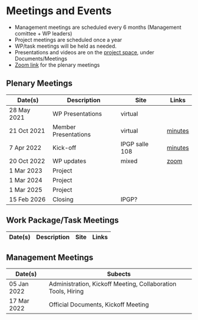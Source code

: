 # Meetings and Events

- Management meetings are scheduled every 6 months (Management comittee + WP leaders)
- Project meetings are scheduled once a year
- WP/task meetings will be held as needed.
- Presentations and videos are on the [project space](https://resana.numerique.gouv.fr/public/perimetre/consulter/121414), under Documents/Meetings
- [Zoom link](https://u-paris.zoom.us/j/84585189610?pwd=NzNNdE5WeTJmNlc3YnBzR2ZOenFsUT09) for the plenary meetings

## Plenary Meetings
| Date(s)     | Description          | Site           | Links |
| ----------- | -------------------- | -------------- | ------ |
| 28 May 2021 | WP Presentations     | virtual        |  |
| 21 Oct 2021 | Member Presentations | virtual        | [minutes](Documents/20211021_Minutes.pdf) |
|  7 Apr 2022 | Kick-off             | IPGP salle 108 | [minutes](Documents/2022.04_Minutes_Kickoff.pdf) |
| 20 Oct 2022 | WP updates           | mixed          | [zoom](https://u-paris.zoom.us/j/84585189610?pwd=NzNNdE5WeTJmNlc3YnBzR2ZOenFsUT09) |
|  1 Mar 2023 | Project              |                |        |
|  1 Mar 2024 | Project              |                |        |
|  1 Mar 2025 | Project              |                |        |
| 15 Feb 2026 | Closing              | IPGP?          |        |

## Work Package/Task Meetings
| Date(s)     | Description          | Site           | Links |
| ----------- | -------------------- | -------------- | ------ |

## Management Meetings

| Date(s)     | Subects            | 
| ----------- | ------------------ | 
| 05 Jan 2022 | Administration, Kickoff Meeting, Collaboration Tools, Hiring |
| 17 Mar 2022 | Official Documents, Kickoff Meeting |
